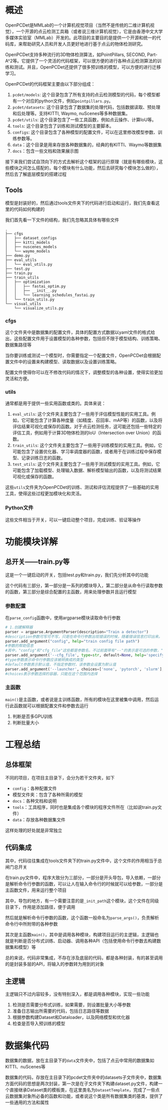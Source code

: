 

# 概述

OpenPCDet是MMLab的一个计算机视觉项目（当然不是传统的二维计算机视觉），一个开源的点云检测工具箱（或者说三维计算机视觉），它是由香港中文大学多媒体实验室（MMLab）开发的。此项目的主要目的是提供一个开源和统一的代码库，来帮助研究人员和开发人员更好地进行基于点云的物体检测研究。

OpenPCDet支持多种流行的3D物体检测算法，如PointPillars, SECOND, Part-A^2等。它提供了一个灵活的代码框架，可以很方便的进行各种点云检测算法的训练和测试。并且，OpenPCDet还提供了很多预训练的模型，可以方便的进行迁移学习。

OpenPCDet的代码框架主要由以下部分组成：

1. `pcdet/models`: 这个目录包含了所有支持的点云检测模型的代码，每个模型都有一个对应的python文件，例如`pointpillars.py`。
2. `pcdet/datasets`: 这个目录包含了数据集的处理代码，包括数据读取、预处理和后处理等。支持KITTI, Waymo, nuScenes等多种数据集。
3. `pcdet/utils`: 这个目录包含了一些工具函数，例如点云操作、计算IoU等。
4. `tools`: 这个目录包含了训练和测试模型的主要脚本。
5. `configs`: 这个目录包含了各种模型的配置文件，可以在这里修改模型参数、训练参数等。
6. `data`：这个目录是用来存放各种数据集的，经典的有KITTI、Waymo等数据集
7. `docs`：包含一些文档和效果展示图

接下来我们尝试自顶向下的方式去解析这个框架的运行原理（就是有哪些模块，这些模块之间怎么搭配的，每个模块有什么功能，然后去研究每个模块怎么做的），然后去了解底层模型的搭建过程

## Tools

模型是封装好的，然后通过tools文件夹下的代码进行启动和运行，我们先查看这里的代码如何构建的

我们首先看一下文件的结构，我们先忽略其具体有哪些文件

```shell
.
├── cfgs
│   ├── dataset_configs
│   ├── kitti_models
│   ├── nuscenes_models
│   └── waymo_models
├── demo.py
├── eval_utils
│   └── eval_utils.py
├── test.py
├── train.py
├── train_utils
│   ├── optimization
│   │   ├── fastai_optim.py
│   │   ├── __init__.py
│   │   └── learning_schedules_fastai.py
│   └── train_utils.py
└── visual_utils
    └── visualize_utils.py
```

### cfgs

这个文件夹中是数据集的配置文件，具体的配置方式数据以yaml文件的格式给出，这些配置文件用于设置模型的各种参数，包括但不限于模型结构、训练策略、数据集路径等

当你要训练或测试一个模型时，你需要指定一个配置文件，OpenPCDet会根据配置文件中的设置来构建模型、读取数据以及设置训练策略。

配置文件使得你可以在不修改代码的情况下，调整模型的各种设置，使得实验更加灵活和方便。

### utils

通常都是用于提供一些实用函数或类的。具体来说：

1. `eval_utils`: 这个文件夹主要包含了一些用于评估模型性能的实用工具。例如，它可能包含了计算各种度量（如精度、召回率、mAP等）的函数，以及将评估结果可视化或保存的函数。对于点云检测任务，这可能还包括一些特定的评估工具，例如用于计算3D物体检测的IoU（Intersection over Union）的函数。
2. `train_utils`: 这个文件夹主要包含了一些用于训练模型的实用工具。例如，它可能包含了设置优化器、学习率调度器的函数，或者用于在训练过程中保存模型、记录训练日志的函数。
3. `test_utils`: 这个文件夹主要包含了一些用于测试模型的实用工具。例如，它可能包含了加载模型、处理输入数据、解析模型输出的函数，以及将测试结果可视化或保存的函数。

这些`utils`文件夹为OpenPCDet的训练、测试和评估流程提供了一些基础的实用工具，使得这些过程更加模块化和灵活。

### Python文件

这些文件相当于开关，可以一键启动整个项目，完成训练、验证等操作

# 功能模块详解

## 总开关——train.py等

这是一个一键启动的开关，包括test.py和train.py，我们先分析其中的功能

这个代码有三部分，第一部分是一系列的模块导入，第二部分是从命令行读取参数的函数，第三部分是综合配置的主函数，用来处理参数并且运行模型

### 参数配置

在`parse_config`函数中，使用argparse模块读取命令行参数

```python
# 1.创建解释器
parser = argparse.ArgumentParser(description="Train a detector")
#description参数可写可不写，只是在命令行参数出现错误的时候，随着错误信息打印出来。
parser.add_argument("config", help="train config file path")
#参数的帮助信息
#其中，"config"和"cfg_file"这些都是参数名，不过前面带有"--"的表示是可选的参数，"config"这种是必选参数
parser.add_argument('--cfg_file', type=str, default=None, help='specify the config for training')
#type参数表示命令行参数应该被转换成的类型
#default参数表示默认值，不指定参数时，该参数会设置为默认值
parser.add_argument('--launcher', choices=['none', 'pytorch', 'slurm'], default='none')
#choices表示参数选择的容器，只能在这个范围内选择
```

### 主函数

`main()`是主函数，或者说是主训练函数，所有的模块在这里被集中调用，然后运行此函数就可以根据配置文件和参数去运行

1. 判断是否多GPU训练
2. 判断批量大小

# 工程总结

## 总体框架

不同的项目，在项目主目录下，会分为若干文件夹，如下

- `config`：各种配置文件
- 模型文件夹：包含了各种所需的模型
- `docs`：各种文档和说明
- `tools`：工具程序，同时也是集成各个模块的程序文件所在（比如说train.py文件）
- `data`：存放各种数据集文件

这样处理的好处就是非常独立

## 代码集成

其中，代码往往集成在tools文件夹下的train.py文件中，这个文件的作用相当于总闸门总开关

在train.py文件中，程序大致分为三部分，一部分是开头导包，导入依赖，一部分是解析命令行参数的函数，可以让人在输入命令行的时候就可以给参数，一部分是主函数文件，用来运行整个项目

其中，导包的地方，有一个需要注意的是`_init_path`这个模块，这个文件在同级目录下，作用是添加路径，便于调用

然后就是解析命令行参数的函数，这个函数一般命名为`parse_args()`，负责解析命令行中所附带的各种参数

其次是主函数`main()`，其中是调用各种模块，构建项目运行的主逻辑，主逻辑也就是判断是否分布式训练、启动器、调用各种API（包括使用命令行参数去构建数据集和模型）等

总的来说，代码非常集成，不存在涉及底层的代码，都是各种封装，有的甚至调用的是封装多层的API，将输入的参数转为用到的对象

## 主逻辑

主逻辑只不过内容较多，没有特别深入，都是调用各种模块，实现一些功能

1. 检测是否需要分布式训练，如果需要，则设置批量大小等参数
2. 准备日志输出所需要的代码，包括日志路径等数据
3. 根据参数构建Dataset和Dataloader，以及网络模型和优化器
4. 检查是否导入预训练的模型

# 数据集代码

数据集的数据，放在主目录下的`data`文件夹中，包括了点云中常用的数据集如KITTI、nuScenes等

数据集的代码，存放在主目录下的pcdet文件夹中的datasets子文件夹中，数据集方面代码的思想是两次封装，第一次是在子文件夹下构建dataset.py文件，构建一个直接继承Dataset类的模板类，在这里类名为`DatasetTemplate`，完成了一些点云数据集对象所必备的函数和功能，或者说这个类是所有数据集类的基类，提供了一些通用的方法和属性